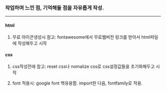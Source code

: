 ### 작업하며 느낀 점, 기억해둘 점을 자유롭게 작성.

---

#### html

1.  무료 아이콘생성시 참고: fontawesome에서 무료웹버전 링크를 받아서 html파일에 작성해두고 시작

#### css

1.  css작성전에 참고: reset css나 nomalize css로 css설정값들을 초기화해두고 시작

2.  font 적용시: google font 핵유용함. import한 다음, fontfamily로 적용.

